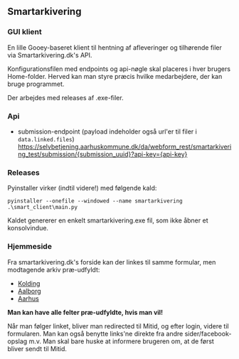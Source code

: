 ## Smartarkivering

### GUI klient
En lille Gooey-baseret klient til hentning af afleveringer og tilhørende filer via Smartarkivering.dk's API.

Konfigurationsfilen med endpoints og api-nøgle skal placeres i hver brugers Home-folder. Herved kan man styre præcis hvilke medarbejdere, der kan bruge programmet.

Der arbejdes med releases af .exe-filer. 

### Api
- submission-endpoint (payload indeholder også url'er til filer i `data.linked.files`)
  https://selvbetjening.aarhuskommune.dk/da/webform_rest/smartarkivering_test/submission/{submission_uuid}?api-key={api-key}

### Releases
Pyinstaller virker (indtil videre!) med følgende kald:

`pyinstaller --onefile --windowed --name smartarkivering .\smart_client\main.py`

Kaldet genererer en enkelt smartarkivering.exe fil, som ikke åbner et konsolvindue.

### Hjemmeside
Fra smartarkivering.dk's forside kan der linkes til samme formular, men modtagende arkiv præ-udfyldt:

- [Kolding](https://selvbetjening.aarhuskommune.dk/da/content/smartarkivering?archive=Kolding+Stadsarkiv)
- [Aalborg](https://selvbetjening.aarhuskommune.dk/da/content/smartarkivering?archive=Aalborg+Stadsarkiv)
- [Aarhus](https://selvbetjening.aarhuskommune.dk/da/content/smartarkivering?archive=Aarhus+Stadsarkiv)

**Man kan have alle felter præ-udfyldte, hvis man vil!**

Når man følger linket, bliver man redirected til Mitid, og efter login, videre til formularen. Man kan også benytte links'ne direkte fra andre sider/facebook-opslag m.v. Man skal bare huske at informere brugeren om, at de først bliver sendt til Mitid.
